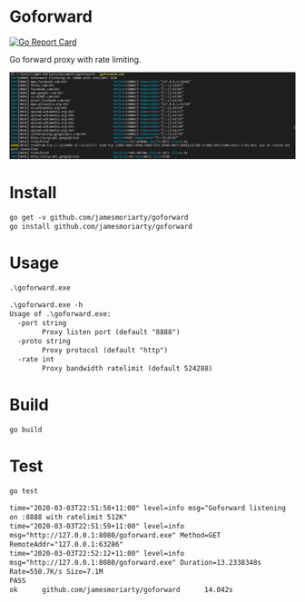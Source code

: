 # Goforward

[![Go Report Card](https://goreportcard.com/badge/github.com/jamesmoriarty/goforward)](https://goreportcard.com/report/github.com/jamesmoriarty/goforward)

Go forward proxy with rate limiting.

![Screenshot][1]

# Install

```
go get -v github.com/jamesmoriarty/goforward
go install github.com/jamesmoriarty/goforward
```

# Usage

```
.\goforward.exe
```

```
.\goforward.exe -h
Usage of .\goforward.exe:
  -port string
        Proxy listen port (default "8888")
  -proto string
        Proxy protocol (default "http")
  -rate int
        Proxy bandwidth ratelimit (default 524288)
```

# Build 

```
go build
```

# Test

```
go test
```

```
time="2020-03-03T22:51:58+11:00" level=info msg="Goforward listening on :8888 with ratelimit 512K"
time="2020-03-03T22:51:59+11:00" level=info msg="http://127.0.0.1:8080/goforward.exe" Method=GET RemoteAddr="127.0.0.1:63286"
time="2020-03-03T22:52:12+11:00" level=info msg="http://127.0.0.1:8080/goforward.exe" Duration=13.2338348s Rate=550.7K/s Size=7.1M
PASS
ok      github.com/jamesmoriarty/goforward      14.042s
```

[1]: docs/screenshot.PNG
